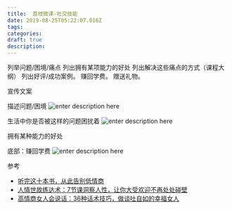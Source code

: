 ```yaml
---
title:  荔枝微课-社交技能
date: 2019-08-25T05:22:07.016Z
tags: 
categories:
draft: true
description: 
---
```


列举问题/困境/痛点
列出拥有某项能力的好处
列出解决这些痛点的方式（课程大纲）
列出好评/成功案例。
赚回学费。
赠送礼物。




宣传文案

描述问题/困境
![enter description here](https://i.loli.net/2019/08/25/oSb2xntIMC7PNTm.png)

生活中你是否被这样的问题困扰着
![enter description here](https://markdown.xiaoshujiang.com/img/spinner.gif "[[[1566711126833]]]" )

拥有某种能力的好处


底部：赚回学费
![enter description here](https://i.loli.net/2019/08/25/7VJOkbodtQHemxr.png)



参考 

- [听完这十本书，从此告别低情商](https://m.lizhiweike.com/channel2/57046?)
- [人情世故练达术：7节课洞察人性，让你大受欢迎不再处处碰壁](https://m.lizhiweike.com/channel2/415308?)
- [高情商女人会说话：36种话术技巧，做谈吐自如的幸福女人](https://m.lizhiweike.com/channel2/166836?)